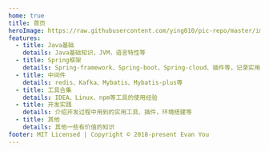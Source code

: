 ```yaml
---
home: true
title: 首页
heroImage: https://raw.githubusercontent.com/ying010/pic-repo/master/img/2023/08/11/20230811094454.png
features:
  - title: Java基础
    details: Java基础知识，JVM，语言特性等
  - title: Spring框架
    details: Spring-framework、Spring-boot、Spring-cloud、插件等，记录实用案例与源码解析
  - title: 中间件
    details: redis、Kafka、Mybatis、Mybatis-plus等
  - title: 工具合集
    details: IDEA、Linux、npm等工具的使用经验
  - title: 开发实践
    details: 介绍开发过程中用到的实用工具、插件，环境搭建等
  - title: 其他
    details: 其他一些有价值的知识
footer: MIT Licensed | Copyright © 2018-present Evan You
---
```

